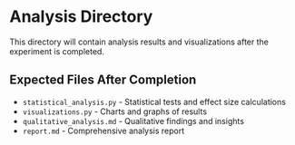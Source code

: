 # Analysis Directory

This directory will contain analysis results and visualizations after the experiment is completed.

## Expected Files After Completion
- `statistical_analysis.py` - Statistical tests and effect size calculations
- `visualizations.py` - Charts and graphs of results
- `qualitative_analysis.md` - Qualitative findings and insights
- `report.md` - Comprehensive analysis report